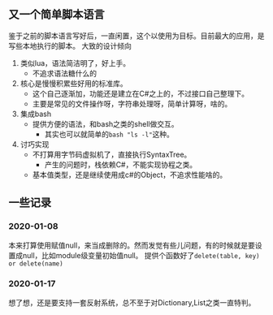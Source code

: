 ## 又一个简单脚本语言
鉴于之前的脚本语言写好后，一直闲置，这个以使用为目标。目前最大的应用，是写些本地执行的脚本。
大致的设计倾向
1. 类似lua，语法简洁明了，好上手。
	- 不追求语法糖什么的
2. 核心是慢慢积累些好用的标准库。
	- 这个自己逐渐加，功能还是建立在C#之上的，不过接口自己整理下。
	- 主要是常见的文件操作呀，字符串处理呀，简单计算呀，啥的。
3. 集成bash
	- 提供方便的语法，和bash之类的shell做交互。
		- 其实也可以就简单的`bash "ls -l"`这种。
4. 讨巧实现
	- 不打算用字节码虚拟机了，直接执行SyntaxTree。
		- 产生的问题时，栈依赖C#，不能实现协程之类。
	- 基本值类型，还是继续使用成c#的Object，不追求性能啥的。

## 一些记录
### 2020-01-08
本来打算使用赋值null，来当成删除的。然而发觉有些儿问题，有的时候就是要设置成null，比如module级变量初始值null。
提供个函数好了`delete(table, key) or delete(name)`

### 2020-01-17
想了想，还是要支持一套反射系统，总不至于对Dictionary,List之类一直特判。
